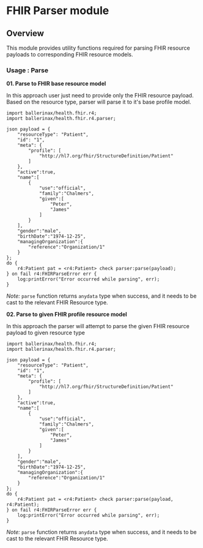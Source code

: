 # FHIR Parser module

## Overview

This module provides utility functions required for parsing FHIR resource payloads to corresponding FHIR
resource models.

### Usage : Parse

**01. Parse to FHIR base resource model**

In this approach user just need to provide only the FHIR resource payload. Based on the resource type, parser will parse
it to it's base profile model.

```ballerina
import ballerinax/health.fhir.r4;
import ballerinax/health.fhir.r4.parser;

json payload = {
    "resourceType": "Patient",
    "id": "1",
    "meta": {
        "profile": [
            "http://hl7.org/fhir/StructureDefinition/Patient"
        ]
    },
    "active":true,
    "name":[
        {
            "use":"official",
            "family":"Chalmers",
            "given":[
                "Peter",
                "James"
            ]
        }
    ],
    "gender":"male",
    "birthDate":"1974-12-25",
    "managingOrganization":{
        "reference":"Organization/1"
    }
};
do {
    r4:Patient pat = <r4:Patient> check parser:parse(payload);
} on fail r4:FHIRParseError err {
    log:printError("Error occurred while parsing", err);
}
```

*Note:* `parse` function returns `anydata` type when success, and it needs to be cast to the relevant FHIR Resource type.

**02. Parse to given FHIR profile resource model**

In this approach the parser will attempt to parse the given FHIR resource payload to given resource type

```ballerina
import ballerinax/health.fhir.r4;
import ballerinax/health.fhir.r4.parser;

json payload = {
    "resourceType": "Patient",
    "id": "1",
    "meta": {
        "profile": [
            "http://hl7.org/fhir/StructureDefinition/Patient"
        ]
    },
    "active":true,
    "name":[
        {
            "use":"official",
            "family":"Chalmers",
            "given":[
                "Peter",
                "James"
            ]
        }
    ],
    "gender":"male",
    "birthDate":"1974-12-25",
    "managingOrganization":{
        "reference":"Organization/1"
    }
};
do {
    r4:Patient pat = <r4:Patient> check parser:parse(payload, r4:Patient);
} on fail r4:FHIRParseError err {
    log:printError("Error occurred while parsing", err);
}
```

*Note:* `parse` function returns `anydata` type when success, and it needs to be cast to the relevant FHIR Resource type.
